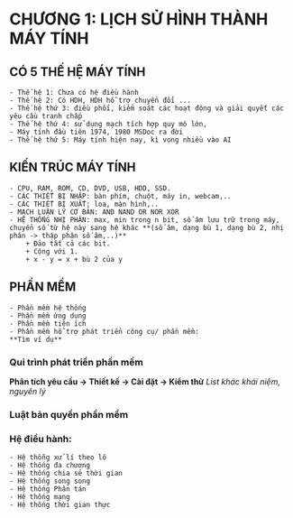 # CHƯƠNG 1: LỊCH SỬ HÌNH THÀNH MÁY TÍNH
## CÓ 5 THẾ HỆ MÁY TÍNH
    - Thế hệ 1: Chưa có hệ điều hành
    - Thế hệ 2: Có HDH, HDH hỗ trợ chuyển đổi ...
    - Thế hệ thứ 3: điều phối, kiểm soát các hoạt động và giải quyết các yêu cầu tranh chấp
    - Thế hệ thứ 4: sử dụng mạch tích hợp quy mô lớn, 
    - Máy tính đầu tiên 1974, 1980 MSDoc ra đời
    - Thế hệ thứ 5: Máy tính hiện nay, kì vọng nhiều vào AI
## KIẾN TRÚC MÁY TÍNH
    - CPU, RAM, ROM, CD, DVD, USB, HDD, SSD.
    - CÁC THIẾT BỊ NHẬP: bàn phím, chuột, máy in, webcam,..
    - CÁC THIẾT BỊ XUẤT: loa, màn hình,..
    - MẠCH LUẬN LÝ CƠ BẢN: AND NAND OR NOR XOR
    - HỆ THỐNG NHỊ PHÂN: max, min trong n bit, số âm lưu trữ trong máy, chuyển số từ hệ này sang hệ khác **(số âm, dạng bù 1, dạng bù 2, nhị phân -> thập phân số âm,..)**
        + Đảo tất cả các bit.
        + Cộng với 1.
        + x - y = x + bù 2 của y
## PHẦN MỀM
    - Phần mềm hệ thống
    - Phần mềm ứng dụng
    - Phần mềm tiện ích
    - Phần mềm hỗ trợ phát triển công cụ/ phần mềm: 
    **Tìm ví dụ**
### Qui trình phát triển phần mềm
**Phân tích yêu cầu -> Thiết kế -> Cài đặt -> Kiểm thử**
*List khác khái niệm, nguyên lý*
### Luật bản quyền phần mềm
### Hệ điều hành:
    - Hệ thỗng xử lí theo lô
    - Hệ thống đa chương
    - Hệ thống chia sẻ thời gian
    - Hệ thống song song
    - Hệ thống Phân tán
    - Hệ thống mạng
    - Hệ thống thời gian thực
    